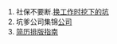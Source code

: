 1. 社保不要断.[换工作时挖下的坑](http://v2ex.com/t/289264)
2. 坑爹公司集锦[公司](http://com.com.sb/)
3. [简历排版指南](http://ppresume.com/notes/guide.html)